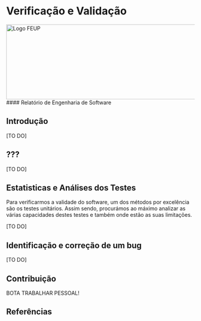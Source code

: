 # Verificação e Validação
<img src="http://www.junifeup.pt/wp-content/uploads/2016/01/feup.png" alt="Logo FEUP" width = "600" height ="200"/>
#### Relatório de Engenharia de Software


## Introdução

[TO DO]


## ???

[TO DO]


## Estatisticas e Análises dos Testes

Para verificarmos a validade do software, um dos métodos por excelência são os testes unitários.
Assim sendo, procurámos ao máximo analizar as várias capacidades destes testes e também onde estão as suas limitações.

[TO DO]



## Identificação e correção de um bug

[TO DO]



## Contribuição

BOTA TRABALHAR PESSOAL!

## Referências

